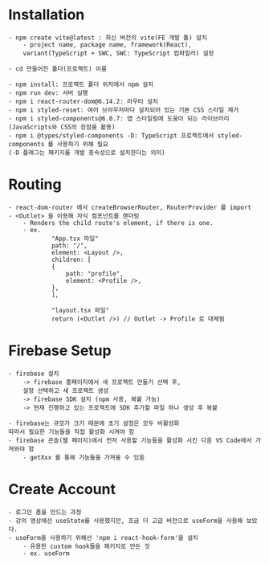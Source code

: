 # Installation

    - npm create vite@latest : 최신 버전의 vite(FE 개발 툴) 설치
        - project name, package name, framework(React),
        variant(TypeScript + SWC, SWC: TypeScript 컴파일러) 설정

    - cd 만들어진 폴더(프로젝트) 이름

    - npm install: 프로젝트 폴더 위치에서 npm 설치
    - npm run dev: 서버 실행
    - npm i react-router-dom@6.14.2: 라우터 설치
    - npm i styled-reset: 여러 브라우저마다 설치되어 있는 기본 CSS 스타일 제거
    - npm i styled-components@6.0.7: 앱 스타일링에 도움이 되는 라이브러리(JavaScripts와 CSS의 장점을 활용)
    - npm i @types/styled-components -D: TypeScript 프로젝트에서 styled-components 를 사용하기 위해 필요
    (-D 플래그는 패키지를 개발 종속성으로 설치한다는 의미)

# Routing

    - react-dom-router 에서 createBrowserRouter, RouterProvider 를 import
    - <Outlet> 을 이용해 자식 컴포넌트를 랜더링
        - Renders the child route's element, if there is one.
        - ex.
                "App.tsx 파일"
                path: "/",
                element: <Layout />,
                children: [
                {
                    path: "profile",
                    element: <Profile />,
                },
                ],

                "layout.tsx 파일"
                return (<Outlet />) // Outlet -> Profile 로 대체됨

# Firebase Setup

    - firebase 설치
        -> firebase 홈페이지에서 새 프로젝트 만들기 선택 후,
        설정 선택하고 새 프로젝트 생성
        -> firebase SDK 설치 (npm 사용, 복붙 가능)
        -> 현재 진행하고 있는 프로젝트에 SDK 추가할 파일 하나 생성 후 복붙

    - firebase는 규모가 크기 때문에 초기 설정은 모두 비활성화
    따라서 필요한 기능들을 직접 활성화 시켜야 함
    - firebase 콘솔(웹 페이지)에서 먼저 사용할 기능들을 활성화 시킨 다음 VS Code에서 가져와야 함
        - getXxx 를 통해 기능들을 가져올 수 있음

# Create Account

    - 로그인 폼을 만드는 과정
    - 강의 영상에선 useState를 사용했지만, 조금 더 고급 버전으로 useForm을 사용해 보았다.
    - useForm을 사용하기 위해선 'npm i react-hook-form'을 설치
        - 유용한 custom hook들을 패키지로 만든 것
        - ex. useForm
